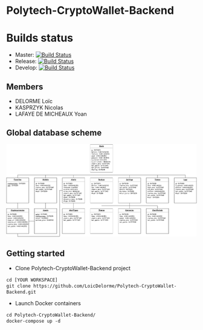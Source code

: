 # Polytech-CryptoWallet-Backend

# Builds status
- Master: [![Build Status](https://travis-ci.com/LoicDelorme/Polytech-CryptoWallet-Backend.svg?token=DxR7THrpXaw4B8T4n67R&branch=master)](https://travis-ci.com/LoicDelorme/Polytech-CryptoWallet-Backend)
- Release: [![Build Status](https://travis-ci.com/LoicDelorme/Polytech-CryptoWallet-Backend.svg?token=DxR7THrpXaw4B8T4n67R&branch=release)](https://travis-ci.com/LoicDelorme/Polytech-CryptoWallet-Backend)
- Develop: [![Build Status](https://travis-ci.com/LoicDelorme/Polytech-CryptoWallet-Backend.svg?token=DxR7THrpXaw4B8T4n67R&branch=develop)](https://travis-ci.com/LoicDelorme/Polytech-CryptoWallet-Backend)

## Members
- DELORME Loïc
- KASPRZYK Nicolas
- LAFAYE DE MICHEAUX Yoan

## Global database scheme
![](BDD_V1.5.png)

## Getting started
- Clone Polytech-CryptoWallet-Backend project
```
cd [YOUR WORKSPACE]
git clone https://github.com/LoicDelorme/Polytech-CryptoWallet-Backend.git
```

- Launch Docker containers
```
cd Polytech-CryptoWallet-Backend/
docker-compose up -d
```